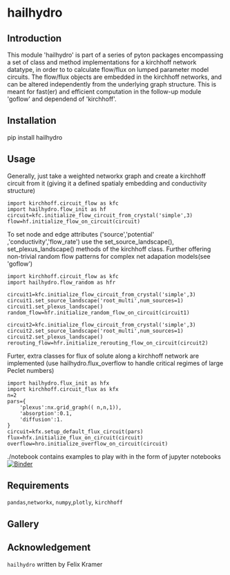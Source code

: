 # hailhydro
##  Introduction
This module 'hailhydro' is part of a series of pyton packages encompassing a set of class and method implementations for a kirchhoff network datatype, in order to to calculate flow/flux on lumped parameter model circuits. The flow/flux objects are embedded in the kirchhoff networks, and can be altered independently from the underlying graph structure. This is meant for fast(er) and efficient computation in the follow-up module 'goflow' and dependend of 'kirchhoff'.


##  Installation
pip install hailhydro

##  Usage

Generally, just take a weighted networkx graph and create a kirchhoff circuit from it (giving it a defined spatialy embedding and conductivity structure)
```
import kirchhoff.circuit_flow as kfc
import hailhydro.flow_init as hf
circuit=kfc.initialize_flow_circuit_from_crystal('simple',3)
flow=hf.initialize_flow_on_circuit(circuit)

```
To set node and edge attributes ('source','potential' ,'conductivity','flow_rate') use the set_source_landscape(), set_plexus_landscape() methods of the kirchhoff class. Further offering non-trivial random flow patterns for complex net adapation models(see 'goflow')
```
import kirchhoff.circuit_flow as kfc
import hailhydro.flow_random as hfr

circuit1=kfc.initialize_flow_circuit_from_crystal('simple',3)
circuit1.set_source_landscape('root_multi',num_sources=1)
circuit1.set_plexus_landscape()
random_flow=hfr.initialize_random_flow_on_circuit(circuit1)

circuit2=kfc.initialize_flow_circuit_from_crystal('simple',3)
circuit2.set_source_landscape('root_multi',num_sources=1)
circuit2.set_plexus_landscape()
rerouting_flow=hfr.initialize_rerouting_flow_on_circuit(circuit2)
```
Furter, extra classes for flux of solute along a kirchhoff network are implemented (use hailhydro.flux_overflow to handle critical regimes of large Peclet numbers) 
```
import hailhydro.flux_init as hfx
import kirchhoff.circuit_flux as kfx
n=2
pars={
    'plexus':nx.grid_graph(( n,n,1)),
    'absorption':0.1,
    'diffusion':1.
}
circuit=kfx.setup_default_flux_circuit(pars)
flux=hfx.initialize_flux_on_circuit(circuit)
overflow=hro.initialize_overflow_on_circuit(circuit)
```
./notebook contains examples to play with in the form of jupyter notebooks
[![Binder](https://mybinder.org/badge_logo.svg)](https://mybinder.org/v2/gh/felixk1990/kirchhoff-hydro/HEAD)
##  Requirements
``` pandas ```,``` networkx ```, ``` numpy ```,```plotly```, ```kirchhoff```

##  Gallery

## Acknowledgement
```hailhydro``` written by Felix Kramer
